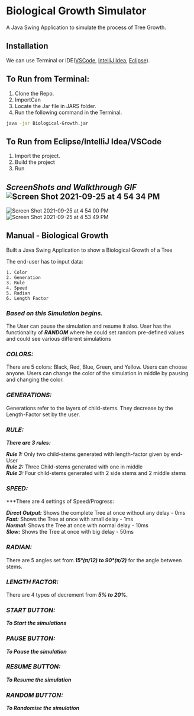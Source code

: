 # Biological Growth Simulator

A Java Swing Application to simulate the process of Tree Growth.

## Installation

We can use Terminal or IDE([VSCode](https://code.visualstudio.com/), [IntelliJ Idea](https://www.jetbrains.com/idea/), [Eclipse](https://www.eclipse.org/)). 

## To Run from Terminal: 

1. Clone the Repo.
2. ImportCan
3. Locate the Jar file in JARS folder.
4. Run the following command in the Terminal.

```bash
java -jar Biological-Growth.jar
```

## To Run from Eclipse/IntelliJ Idea/VSCode

1. Import the project.
2. Build the project
3. Run


## *ScreenShots and Walkthrough GIF*![Screen Shot 2021-09-25 at 4 54 34 PM](https://user-images.githubusercontent.com/17514389/134786328-300812b1-90fe-4471-b845-61b773ffa8fd.png)

![Screen Shot 2021-09-25 at 4 54 00 PM](https://user-images.githubusercontent.com/17514389/134786316-ebb9e362-a965-4bc9-bb6c-0cc7eb2cb472.png)![Screen Shot 2021-09-25 at 4 53 49 PM](https://user-images.githubusercontent.com/17514389/134786333-73a43353-d7aa-4ba0-8be1-8d62ae1160fb.png)




## Manual -  Biological Growth
Built a Java Swing Application to show a Biological Growth of a Tree

The end-user has to input data: 
```
1. Color
2. Generation
3. Rule
4. Speed
5. Radian
6. Length Factor
```

### *Based on this Simulation begins.*

The User can pause the simulation and resume it also.
User has the functionality of ***RANDOM*** where he could set random pre-defined values
and could see various different simulations

### *COLORS:*
There are 5 colors: Black, Red, Blue, Green, and Yellow. Users can choose anyone.
Users can change the color of the simulation in middle by pausing and changing the color.

### *GENERATIONS:*
Generations refer to the layers of child-stems. They decrease by the Length-Factor
set by the user.

### *RULE:*
***There are 3 rules:***

***Rule 1:*** Only two child-stems generated with length-factor given by end-User\
***Rule 2:*** Three Child-stems generated with one in middle\
***Rule 3:*** Four child-stems generated with 2 side stems and 2 middle stems

### *SPEED:*
***There are 4 settings of Speed/Progress:

***Direct Output:*** Shows the complete Tree at once without any delay - 0ms\
***Fast:*** Shows the Tree at once with small delay - 1ms\
***Normal:*** Shows the Tree at once with normal delay - 10ms\
***Slow:*** Shows the Tree at once with big delay - 50ms

### *RADIAN:*
There are 5 angles set from ***15°(π/12) to 90°(π/2)*** for the angle between stems.

### *LENGTH FACTOR:*
 There are 4 types of decrement from ***5% to 20%.***

### *START BUTTON:*
 ***To Start the simulations***
### *PAUSE BUTTON:*
***To Pause the simulation***
### *RESUME BUTTON:*
***To Resume the simulation***
### *RANDOM BUTTON:*
***To Randomise the simulation***


